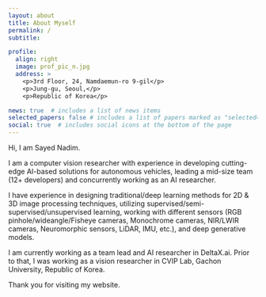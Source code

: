```yaml
---
layout: about
title: About Myself
permalink: /
subtitle:

profile:
  align: right
  image: prof_pic_n.jpg
  address: >
    <p>3rd Floor, 24, Namdaemun-ro 9-gil</p>
    <p>Jung-gu, Seoul,</p>
    <p>Republic of Korea</p>

news: true  # includes a list of news items
selected_papers: false # includes a list of papers marked as "selected={true}"
social: true  # includes social icons at the bottom of the page
---
```



Hi, I am Sayed Nadim.

I am a computer vision researcher with experience in developing cutting-edge AI-based solutions for autonomous vehicles, leading a mid-size team (12+ developers) and concurrently working as an AI researcher. 

I have experience in designing traditional/deep learning methods for 2D & 3D image processing techniques, utilizing supervised/semi-supervised/unsupervised learning, working with different sensors (RGB pinhole/wideangle/Fisheye cameras, Monochrome cameras, NIR/LWIR cameras, Neuromorphic sensors, LiDAR, IMU, etc.), and deep generative models.

I am currently working as a team lead and AI researcher in DeltaX.ai. Prior to that, I was working as a vision researcher in CVIP Lab, Gachon University, Republic of Korea.



[//]: # ()
[//]: # (I have completed my master's from the Department of IT Convergence Engineering &#40;2019-2021&#41; from Gachon University, under the supervision of  Prof. Yong Ju Jung. I have completed my undergraduate studies from the Department of Electronics and Telecommunication Engineering from University of Liberal Arts Bangladesh &#40;ULAB&#41; &#40;2013-2017&#41;, under the supervision of Dr. S. M. Mahbubur Rahman.  )


Thank you for visiting my website. 
